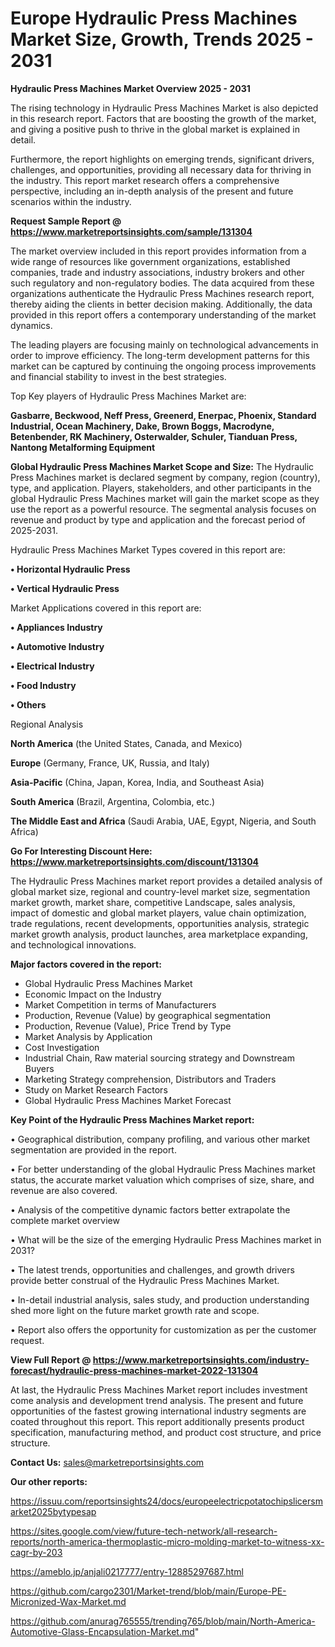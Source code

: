  # Europe Hydraulic Press Machines Market Size, Growth, Trends 2025 - 2031

<Strong> Hydraulic Press Machines Market Overview 2025 - 2031</strong>

The rising technology in Hydraulic Press Machines Market is also depicted in this research report. Factors that are boosting the growth of the market, and giving a positive push to thrive in the global market is explained in detail.

Furthermore, the report highlights on emerging trends, significant drivers, challenges, and opportunities, providing all necessary data for thriving in the industry. This report market research offers a comprehensive perspective, including an in-depth analysis of the present and future scenarios within the industry.

<strong>Request Sample Report @ <a href=https://www.marketreportsinsights.com/sample/131304>https://www.marketreportsinsights.com/sample/131304</a></strong>

The market overview included in this report provides information from a wide range of resources like government organizations, established companies, trade and industry associations, industry brokers and other such regulatory and non-regulatory bodies. The data acquired from these organizations authenticate the Hydraulic Press Machines research report, thereby aiding the clients in better decision making. Additionally, the data provided in this report offers a contemporary understanding of the market dynamics.

The leading players are focusing mainly on technological advancements in order to improve efficiency. The long-term development patterns for this market can be captured by continuing the ongoing process improvements and financial stability to invest in the best strategies.

Top Key players of Hydraulic Press Machines Market are:

<strong>Gasbarre, Beckwood, Neff Press, Greenerd, Enerpac, Phoenix, Standard Industrial, Ocean Machinery, Dake, Brown Boggs, Macrodyne, Betenbender, RK Machinery, Osterwalder, Schuler, Tianduan Press, Nantong Metalforming Equipment</strong>

<strong><b>Global Hydraulic Press Machines Market Scope and Size:</b></strong>
The Hydraulic Press Machines market is declared segment by company, region (country), type, and application. Players, stakeholders, and other participants in the global Hydraulic Press Machines market will gain the market scope as they use the report as a powerful resource. The segmental analysis focuses on revenue and product by type and application and the forecast period of 2025-2031.

Hydraulic Press Machines Market Types covered in this report are:

<strong>• Horizontal Hydraulic Press

• Vertical Hydraulic Press</strong>

Market Applications covered in this report are:

<strong>• Appliances Industry

• Automotive Industry

• Electrical Industry

• Food Industry

• Others</strong> 

Regional Analysis

<strong>North America</strong> (the United States, Canada, and Mexico)

<strong>Europe</strong> (Germany, France, UK, Russia, and Italy)

<strong>Asia-Pacific</strong> (China, Japan, Korea, India, and Southeast Asia)

<strong>South America</strong> (Brazil, Argentina, Colombia, etc.)

<strong>The Middle East and Africa</strong> (Saudi Arabia, UAE, Egypt, Nigeria, and South Africa)

<strong>Go For Interesting Discount Here: <a href=https://www.marketreportsinsights.com/discount/131304>https://www.marketreportsinsights.com/discount/131304</a></strong>

The Hydraulic Press Machines market report provides a detailed analysis of global market size, regional and country-level market size, segmentation market growth, market share, competitive Landscape, sales analysis, impact of domestic and global market players, value chain optimization, trade regulations, recent developments, opportunities analysis, strategic market growth analysis, product launches, area marketplace expanding, and technological innovations.

<strong><b>Major factors covered in the report:</b></strong>
<ul>
  <li>Global Hydraulic Press Machines Market </li>
  <li>Economic Impact on the Industry</li>
  <li>Market Competition in terms of Manufacturers</li>
  <li>Production, Revenue (Value) by geographical segmentation</li>
  <li>Production, Revenue (Value), Price Trend by Type</li>
  <li>Market Analysis by Application</li>
  <li>Cost Investigation</li>
  <li>Industrial Chain, Raw material sourcing strategy and Downstream Buyers</li>
  <li>Marketing Strategy comprehension, Distributors and Traders</li>
  <li>Study on Market Research Factors</li>
  <li>Global Hydraulic Press Machines Market Forecast</li>
</ul>

<strong><b>Key Point of the Hydraulic Press Machines Market report:</b></strong>

• Geographical distribution, company profiling, and various other market segmentation are provided in the report.

• For better understanding of the global Hydraulic Press Machines market status, the accurate market valuation which comprises of size, share, and revenue are also covered.

• Analysis of the competitive dynamic factors better extrapolate the complete market overview

• What will be the size of the emerging Hydraulic Press Machines market in 2031?

• The latest trends, opportunities and challenges, and growth drivers provide better construal of the Hydraulic Press Machines Market.

• In-detail industrial analysis, sales study, and production understanding shed more light on the future market growth rate and scope.

• Report also offers the opportunity for customization as per the customer request.

<strong><b>View Full Report @ <a href=https://www.marketreportsinsights.com/industry-forecast/hydraulic-press-machines-market-2022-131304>https://www.marketreportsinsights.com/industry-forecast/hydraulic-press-machines-market-2022-131304</a></b></strong>


At last, the Hydraulic Press Machines Market report includes investment come analysis and development trend analysis. The present and future opportunities of the fastest growing international industry segments are coated throughout this report. This report additionally presents product specification, manufacturing method, and product cost structure, and price structure.

<strong>Contact Us:</strong>
sales@marketreportsinsights.com

<strong>Our other reports:</strong>

<a href=https://issuu.com/reportsinsights24/docs/europeelectricpotatochipslicersmarket2025bytypesap>https://issuu.com/reportsinsights24/docs/europeelectricpotatochipslicersmarket2025bytypesap</a>

<a href=https://sites.google.com/view/future-tech-network/all-research-reports/north-america-thermoplastic-micro-molding-market-to-witness-xx-cagr-by-203>https://sites.google.com/view/future-tech-network/all-research-reports/north-america-thermoplastic-micro-molding-market-to-witness-xx-cagr-by-203</a>

<a href=https://ameblo.jp/anjali0217777/entry-12885297687.html>https://ameblo.jp/anjali0217777/entry-12885297687.html</a>

<a href=https://github.com/cargo2301/Market-trend/blob/main/Europe-PE-Micronized-Wax-Market.md>https://github.com/cargo2301/Market-trend/blob/main/Europe-PE-Micronized-Wax-Market.md</a>

<a href=https://github.com/anurag765555/trending765/blob/main/North-America-Automotive-Glass-Encapsulation-Market.md>https://github.com/anurag765555/trending765/blob/main/North-America-Automotive-Glass-Encapsulation-Market.md</a>"
